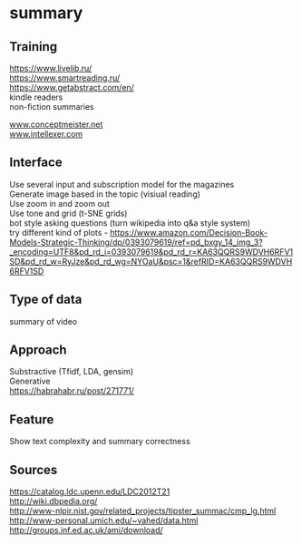 # summary

## Training
https://www.livelib.ru/  
https://www.smartreading.ru/  
https://www.getabstract.com/en/  
kindle readers  
non-fiction summaries  

www.conceptmeister.net   
www.intellexer.com

## Interface  
Use several input and subscription model for the magazines  
Generate image based in the topic (visiual reading)  
Use zoom in and zoom out  
Use tone and grid  (t-SNE grids)  
bot style asking questions (turn wikipedia into q&a style system)  
try different kind of plots - https://www.amazon.com/Decision-Book-Models-Strategic-Thinking/dp/0393079619/ref=pd_bxgy_14_img_3?_encoding=UTF8&pd_rd_i=0393079619&pd_rd_r=KA63QQRS9WDVH6RFV1SD&pd_rd_w=RyJze&pd_rd_wg=NYOaU&psc=1&refRID=KA63QQRS9WDVH6RFV1SD  

## Type of data
summary of video

## Approach
Substractive (Tfidf, LDA, gensim)  
Generative   
https://habrahabr.ru/post/271771/   

## Feature
Show text complexity and summary correctness


## Sources  
https://catalog.ldc.upenn.edu/LDC2012T21     
http://wiki.dbpedia.org/     
http://www-nlpir.nist.gov/related_projects/tipster_summac/cmp_lg.html       
http://www-personal.umich.edu/~vahed/data.html   
http://groups.inf.ed.ac.uk/ami/download/    
